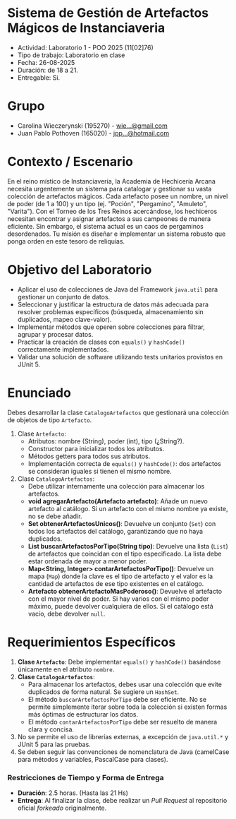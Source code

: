 # Sistema de Gestión de Artefactos Mágicos de Instanciaveria

* Actividad: Laboratorio 1 - POO 2025 (11[02]76)
* Tipo de trabajo: Laboratorio en clase
* Fecha: 26-08-2025
* Duración: de 18 a 21.
* Entregable: Si.

# Grupo

- Carolina Wieczerynski (195270) - wie...@gmail.com
- Juan Pablo Pothoven (165020) - jpp...@hotmail.com

# Contexto / Escenario

En el reino místico de Instanciaveria, la Academia de Hechicería Arcana necesita urgentemente un sistema para catalogar
y gestionar su vasta colección de artefactos mágicos. Cada artefacto posee un nombre, un nivel de poder (de 1 a 100) y 
un tipo (ej. "Poción", "Pergamino", "Amuleto", "Varita"). Con el Torneo de los Tres Reinos acercándose, los hechiceros 
necesitan encontrar y asignar artefactos a sus campeones de manera eficiente. Sin embargo, el sistema actual es un caos 
de pergaminos desordenados. Tu misión es diseñar e implementar un sistema robusto que ponga orden en este tesoro de
reliquias.

# Objetivo del Laboratorio

- Aplicar el uso de colecciones de Java del Framework `java.util` para gestionar un conjunto de datos.
- Seleccionar y justificar la estructura de datos más adecuada para resolver problemas específicos (búsqueda, almacenamiento sin duplicados, mapeo clave-valor).
- Implementar métodos que operen sobre colecciones para filtrar, agrupar y procesar datos.
- Practicar la creación de clases con `equals()` y `hashCode()` correctamente implementados.
- Validar una solución de software utilizando tests unitarios provistos en JUnit 5.

# Enunciado

Debes desarrollar la clase `CatalogoArtefactos` que gestionará una colección de objetos de tipo `Artefacto`.

1. Clase `Artefacto`:
   - Atributos: nombre (String), poder (int), tipo (¿String?).
   - Constructor para inicializar todos los atributos.
   - Métodos getters para todos sus atributos.
   - Implementación correcta de `equals()` y `hashCode()`: dos artefactos se consideran iguales si tienen el mismo nombre.
2. Clase `CatalogoArtefactos`:
   - Debe utilizar internamente una colección para almacenar los artefactos.
   - **void agregarArtefacto(Artefacto artefacto)**: Añade un nuevo artefacto al catálogo. Si un artefacto con el mismo nombre ya existe, no se debe añadir.
   - **Set<Artefacto> obtenerArtefactosUnicos()**: Devuelve un conjunto (`Set`) con todos los artefactos del catálogo, garantizando que no haya duplicados.
   - **List<Artefacto> buscarArtefactosPorTipo(String tipo)**: Devuelve una lista (`List`) de artefactos que coincidan con el tipo especificado. La lista debe estar ordenada de mayor a menor poder.
   - **Map<String, Integer> contarArtefactosPorTipo()**: Devuelve un mapa (`Map`) donde la clave es el tipo de artefacto y el valor es la cantidad de artefactos de ese tipo existentes en el catálogo.
   - **Artefacto obtenerArtefactoMasPoderoso()**: Devuelve el artefacto con el mayor nivel de poder. Si hay varios con el mismo poder máximo, puede devolver cualquiera de ellos. Si el catálogo está vacío, debe devolver `null`.

# Requerimientos Específicos

1. **Clase `Artefacto`**: Debe implementar `equals()` y `hashCode()` basándose únicamente en el atributo `nombre`.
2. **Clase `CatalogoArtefactos`**:
    - Para almacenar los artefactos, debes usar una colección que evite duplicados de forma natural. Se sugiere un `HashSet`.
    - El método `buscarArtefactosPorTipo` debe ser eficiente. No se permite simplemente iterar sobre toda la colección si existen formas más óptimas de estructurar los datos.
    - El método `contarArtefactosPorTipo` debe ser resuelto de manera clara y concisa.
3. No se permite el uso de librerías externas, a excepción de `java.util.*` y JUnit 5 para las pruebas.
4. Se deben seguir las convenciones de nomenclatura de Java (camelCase para métodos y variables, PascalCase para clases).

### Restricciones de Tiempo y Forma de Entrega

- **Duración**: 2.5 horas. (Hasta las 21 Hs)
- **Entrega**: Al finalizar la clase, debe realizar un *Pull Request* al repositorio oficial *forkeado* originalmente.